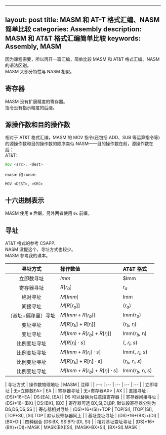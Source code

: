 ---
layout: post
title: MASM 和 AT-T 格式汇编、NASM 简单比较
categories: Assembly
description: MASM 和 AT&T 格式汇编简单比较
keywords: Assembly, MASM
------
因为课程需要，所以再开一篇汇编，简单比较 MASM 和 AT&T 格式汇编、NASM 的语法区别。  
MASM 大部分特性与 NASM 相似。  

## 寄存器
MASM 没有扩展精度的寄存器。  
指令没有指示精度的后缀。  

## 源操作数和目的操作数
相对于 AT&T 格式汇编，MASM 的 MOV 指令(还包括 ADD、SUB 等运算指令等)的源操作数和目的操作数的顺序类似 NASM——目的操作数在前，源操作数在后：  
AT&T:  
```asm
mov <src>, <dest>
```
masm 和 nasm:  
```masm
MOV <DEST>, <SRC>
```

## 十六进制表示
MASM 使用 `H` 后缀，另外两者使用 `0x` 前缀。  

## 寻址
AT&T 格式的参考 CSAPP.  
NASM 没提这个，寻址方式也较少。  
MASM 参考我的课本。  


| 寻址方式 | 操作数值 | AT&T 格式 |
| :--: | :-- | :-- |
| 立即数寻址 | $Imm$ | $Imm |
| 寄存器寻址 | $R[r_a]$ | $r_a$ |
| 绝对寻址 | $M[Imm]$ | Imm |
| 间接寻址 | $M[R[r_a]]$ | ($r_a$) |
| （基址+偏移量）寻址 | $M[Imm+R[r_b]]$ | Imm($r_b$) |
| 变址寻址 | $M[R[r_b]+R[r_i]]$ | ($r_b$, $r_i$) |
| 变址寻址 | $M[Imm+R[r_b]+R[r_i]]$ | Imm($r_b$, $r_i$) |
| 比例变址寻址 | $M[R[r_i]\cdot s]$ | (, $r_i$, $s$) |
| 比例变址寻址 | $M[Imm+R[r_i]\cdot s]$ | Imm(, $r_i$, $s$) |
| 比例变址寻址 | $M[R[r_b]+R[r_i]\cdot s]$ | ($r_b$, $r_i$, $s$) |
| 比例变址寻址 | $M[Imm+R[r_b]+R[r_i]\cdot s]$ | Imm($r_b$, $r_i$, $s$) |

| 寻址方式 | 操作数物理地址 | MASM | 注释 |
| :--: | :-- | :-- | :-- | :-- |
| 立即寻址 | 无<立即数EA> | EA |
| 寄存器寻址 | 无<寄存器AX> | AX |
| 直接寻址 | (DS)*16+EA | DS:[EA], [EA] | DS 可以替换为任意段寄存器 |
| 寄存器间接寻址 | (DS)*16+(BX) | DS:[BX], [BX] | 寄存器可选 BX,SI,DI,BP, 默认段寄存器分别为 DS,DS,DS,SS |
| 寄存器相对寻址 | (DS)*16+(SI)+TOP | TOP[SI], [TOP][SI], [TOP+SI], [SI].TOP | 默认段寄存器同上 |
| 基址变址寻址 | (DS)*16+(BX)+(DI) | [BX+DI] | 四种组合 {DS:BX, SS:BP}·{DI, SI} |
| 相对基址变址寻址 | (DS)*16+(BX)+(DI)+MASK | MASK[BX][SI], [MASK+BX+SI], [BX+SI].MASK | 